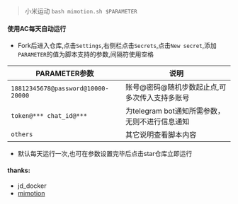 > 小米运动 `bash mimotion.sh $PARAMETER`  

####  使用AC每天自动运行
* Fork后进入仓库,点击`Settings`,右侧栏点击`Secrets`,点击`New secret`,添加`PARAMETER`的值为脚本支持的参数,间隔符使用空格  

| PARAMETER参数 | 说明 |
| -------- | ----- |
| `18812345678@password@10000-20000` | 账号@密码@随机步数起止点,可多次传入支持多账号 |
| `token@*** chat_id@***` | 为telegram bot通知所需参数，无则不进行信息通知 |
| `others` | 其它说明查看脚本内容 |

* 默认每天运行一次,也可在参数设置完毕后点击star仓库立即运行  

#### thanks:  
* jd_docker
* [mimotion](https://github.com/Squaregentleman/mimotion)
